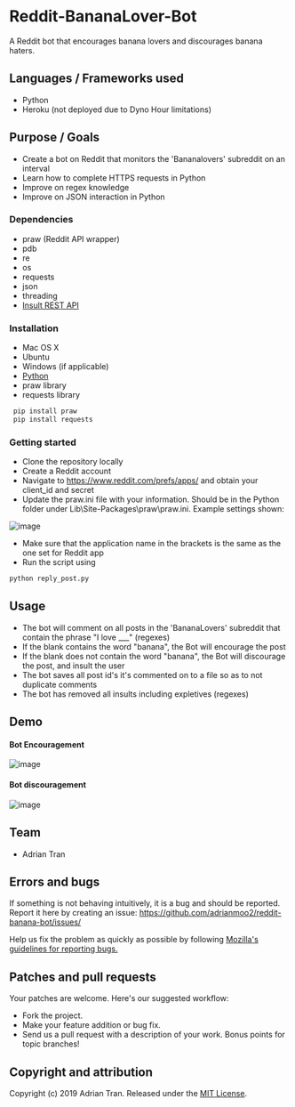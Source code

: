 # Reddit-BananaLover-Bot

A Reddit bot that encourages banana lovers and discourages banana haters.

## Languages / Frameworks used

* Python
* Heroku (not deployed due to Dyno Hour limitations)

## Purpose / Goals

* Create a bot on Reddit that monitors the 'Bananalovers' subreddit on an interval
* Learn how to complete HTTPS requests in Python
* Improve on regex knowledge
* Improve on JSON interaction in Python

### Dependencies

* praw (Reddit API wrapper)
* pdb
* re
* os
* requests
* json
* threading
* [Insult REST API](https://insult.mattbas.org/api/)

### Installation

* Mac OS X
* Ubuntu
* Windows (if applicable)
* [Python](https://www.python.org/downloads/)
* praw library
* requests library

```python
 pip install praw
 pip install requests
```

### Getting started

* Clone the repository locally
* Create a Reddit account
* Navigate to https://www.reddit.com/prefs/apps/ and obtain your client_id and secret
* Update the praw.ini file with your information. Should be in the Python folder under Lib\Site-Packages\praw\praw.ini. Example settings shown:

![image](https://user-images.githubusercontent.com/14877762/58928700-6aa1fd80-8708-11e9-8eb0-3b7d17cce700.png)

* Make sure that the application name in the brackets is the same as the one set for Reddit app
* Run the script using
```python
python reply_post.py
```


## Usage

* The bot will comment on all posts in the 'BananaLovers' subreddit that contain the phrase "I love ___" (regexes)
* If the blank contains the word "banana", the Bot will encourage the post
* If the blank does not contain the word "banana", the Bot will discourage the post, and insult the user 
* The bot saves all post id's it's commented on to a file so as to not duplicate comments
* The bot has removed all insults including expletives (regexes)

## Demo

#### Bot Encouragement
![image](https://user-images.githubusercontent.com/14877762/58928988-c1f49d80-8709-11e9-8a71-67c60520e34b.png)

#### Bot discouragement
![image](https://user-images.githubusercontent.com/14877762/58929586-8909f800-870c-11e9-91f9-287f47c79ca4.png)

## Team

* Adrian Tran

## Errors and bugs

If something is not behaving intuitively, it is a bug and should be reported.
Report it here by creating an issue: https://github.com/adrianmoo2/reddit-banana-bot/issues/

Help us fix the problem as quickly as possible by following [Mozilla's guidelines for reporting bugs.](https://developer.mozilla.org/en-US/docs/Mozilla/QA/Bug_writing_guidelines#General_Outline_of_a_Bug_Report)

## Patches and pull requests

Your patches are welcome. Here's our suggested workflow:
 
* Fork the project.
* Make your feature addition or bug fix.
* Send us a pull request with a description of your work. Bonus points for topic branches!

## Copyright and attribution

Copyright (c) 2019 Adrian Tran. Released under the [MIT License](https://github.com/adrianmoo2/reddit-banana-bot/blob/master/LICENSE).
